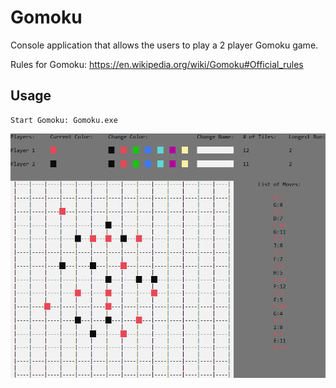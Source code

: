 # Gomoku
Console application that allows the users to play a 2 player Gomoku game.

Rules for Gomoku: https://en.wikipedia.org/wiki/Gomoku#Official_rules

## Usage
```
Start Gomoku: Gomoku.exe
```

![screenshot](screenshot.png)
